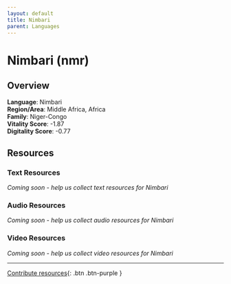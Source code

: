 ```yaml
---
layout: default
title: Nimbari
parent: Languages
---
```


# Nimbari (nmr)

## Overview

**Language**: Nimbari  
**Region/Area**: Middle Africa, Africa  
**Family**: Niger-Congo  
**Vitality Score**: -1.87  
**Digitality Score**: -0.77  

## Resources

### Text Resources
*Coming soon - help us collect text resources for Nimbari*

### Audio Resources
*Coming soon - help us collect audio resources for Nimbari*

### Video Resources
*Coming soon - help us collect video resources for Nimbari*

---

[Contribute resources](https://fairtrain.github.io/){: .btn .btn-purple }
